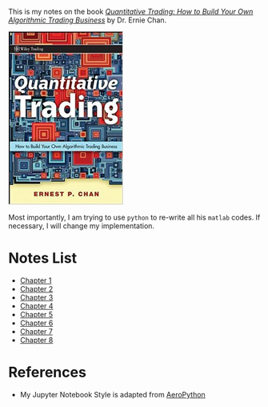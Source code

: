 This is my notes on the book *[Quantitative Trading: How to Build Your Own Algorithmic Trading Business](https://www.amazon.com/Quantitative-Trading-Build-Algorithmic-Business/dp/0470284889/ref=sr_1_1?ie=UTF8&qid=1493239940&sr=8-1&keywords=quant+trading+ernie+chan)* by Dr. Ernie Chan. 

![book cover](./assets/img/book_cover.jpg)

Most importantly, I am trying to use `python` to re-write all his `matlab` codes. If necessary, I will change my implementation.  

# Notes List

- [Chapter 1](Chapter_1.ipynb)
- [Chapter 2](Chapter_2.ipynb)
- [Chapter 3](Chapter_3.ipynb)
- [Chapter 4](Chapter_4.ipynb)
- [Chapter 5](Chapter_5.ipynb)
- [Chapter 6](Chapter_6.ipynb)
- [Chapter 7](Chapter_7.ipynb)
- [Chapter 8](Chapter_8.ipynb)


# References

- My Jupyter Notebook Style is adapted from [AeroPython](https://github.com/barbagroup/AeroPython)
